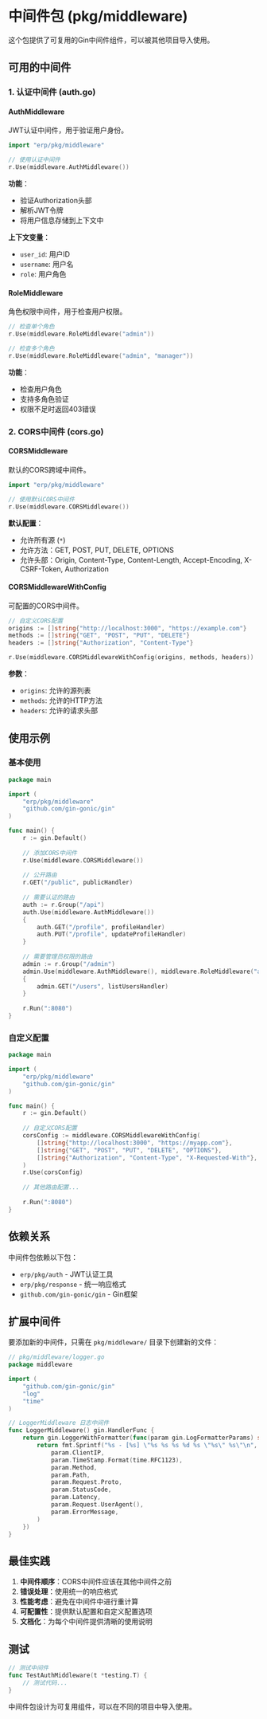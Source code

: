 # 中间件包 (pkg/middleware)

这个包提供了可复用的Gin中间件组件，可以被其他项目导入使用。

## 可用的中间件

### 1. 认证中间件 (auth.go)

#### AuthMiddleware
JWT认证中间件，用于验证用户身份。

```go
import "erp/pkg/middleware"

// 使用认证中间件
r.Use(middleware.AuthMiddleware())
```

**功能**：
- 验证Authorization头部
- 解析JWT令牌
- 将用户信息存储到上下文中

**上下文变量**：
- `user_id`: 用户ID
- `username`: 用户名
- `role`: 用户角色

#### RoleMiddleware
角色权限中间件，用于检查用户权限。

```go
// 检查单个角色
r.Use(middleware.RoleMiddleware("admin"))

// 检查多个角色
r.Use(middleware.RoleMiddleware("admin", "manager"))
```

**功能**：
- 检查用户角色
- 支持多角色验证
- 权限不足时返回403错误

### 2. CORS中间件 (cors.go)

#### CORSMiddleware
默认的CORS跨域中间件。

```go
import "erp/pkg/middleware"

// 使用默认CORS中间件
r.Use(middleware.CORSMiddleware())
```

**默认配置**：
- 允许所有源 (`*`)
- 允许方法：GET, POST, PUT, DELETE, OPTIONS
- 允许头部：Origin, Content-Type, Content-Length, Accept-Encoding, X-CSRF-Token, Authorization

#### CORSMiddlewareWithConfig
可配置的CORS中间件。

```go
// 自定义CORS配置
origins := []string{"http://localhost:3000", "https://example.com"}
methods := []string{"GET", "POST", "PUT", "DELETE"}
headers := []string{"Authorization", "Content-Type"}

r.Use(middleware.CORSMiddlewareWithConfig(origins, methods, headers))
```

**参数**：
- `origins`: 允许的源列表
- `methods`: 允许的HTTP方法
- `headers`: 允许的请求头部

## 使用示例

### 基本使用

```go
package main

import (
    "erp/pkg/middleware"
    "github.com/gin-gonic/gin"
)

func main() {
    r := gin.Default()
    
    // 添加CORS中间件
    r.Use(middleware.CORSMiddleware())
    
    // 公开路由
    r.GET("/public", publicHandler)
    
    // 需要认证的路由
    auth := r.Group("/api")
    auth.Use(middleware.AuthMiddleware())
    {
        auth.GET("/profile", profileHandler)
        auth.PUT("/profile", updateProfileHandler)
    }
    
    // 需要管理员权限的路由
    admin := r.Group("/admin")
    admin.Use(middleware.AuthMiddleware(), middleware.RoleMiddleware("admin"))
    {
        admin.GET("/users", listUsersHandler)
    }
    
    r.Run(":8080")
}
```

### 自定义配置

```go
package main

import (
    "erp/pkg/middleware"
    "github.com/gin-gonic/gin"
)

func main() {
    r := gin.Default()
    
    // 自定义CORS配置
    corsConfig := middleware.CORSMiddlewareWithConfig(
        []string{"http://localhost:3000", "https://myapp.com"},
        []string{"GET", "POST", "PUT", "DELETE", "OPTIONS"},
        []string{"Authorization", "Content-Type", "X-Requested-With"},
    )
    r.Use(corsConfig)
    
    // 其他路由配置...
    
    r.Run(":8080")
}
```

## 依赖关系

中间件包依赖以下包：
- `erp/pkg/auth` - JWT认证工具
- `erp/pkg/response` - 统一响应格式
- `github.com/gin-gonic/gin` - Gin框架

## 扩展中间件

要添加新的中间件，只需在 `pkg/middleware/` 目录下创建新的文件：

```go
// pkg/middleware/logger.go
package middleware

import (
    "github.com/gin-gonic/gin"
    "log"
    "time"
)

// LoggerMiddleware 日志中间件
func LoggerMiddleware() gin.HandlerFunc {
    return gin.LoggerWithFormatter(func(param gin.LogFormatterParams) string {
        return fmt.Sprintf("%s - [%s] \"%s %s %s %d %s \"%s\" %s\"\n",
            param.ClientIP,
            param.TimeStamp.Format(time.RFC1123),
            param.Method,
            param.Path,
            param.Request.Proto,
            param.StatusCode,
            param.Latency,
            param.Request.UserAgent(),
            param.ErrorMessage,
        )
    })
}
```

## 最佳实践

1. **中间件顺序**：CORS中间件应该在其他中间件之前
2. **错误处理**：使用统一的响应格式
3. **性能考虑**：避免在中间件中进行重计算
4. **可配置性**：提供默认配置和自定义配置选项
5. **文档化**：为每个中间件提供清晰的使用说明

## 测试

```go
// 测试中间件
func TestAuthMiddleware(t *testing.T) {
    // 测试代码...
}
```

中间件包设计为可复用组件，可以在不同的项目中导入使用。 